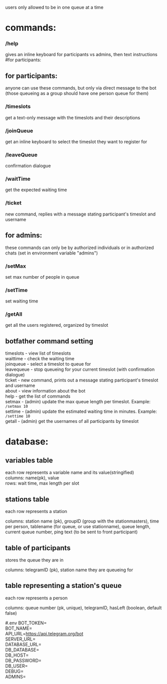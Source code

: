 users only allowed to be in one queue at a time
# commands:

### /help 
gives an inline keyboard for participants vs admins, then text instructions
#for participants:

## for participants:
anyone can use these commands, but only via direct message to the bot (those queueing as a group should have one person queue for them)

### /timeslots
get a text-only message with the timeslots and their descriptions

### /joinQueue
get an inline keyboard to select the timeslot they want to register for

### /leaveQueue
confirmation dialogue

### /waitTime
get the expected waiting time

### /ticket 
new command, replies with a message stating participant's timeslot and username

## for admins:
these commands can only be by authorized individuals or in authorized chats (set in environment variable "admins")

### /setMax
set max number of people in queue

### /setTime
set waiting time

### /getAll
get all the users registered, organized by timeslot

## botfather command setting
timeslots - view list of timeslots  
waittime - check the waiting time  
joinqueue - select a timeslot to queue for  
leavequeue - stop queueing for your current timeslot (with confirmation dialogue)  
ticket - new command, prints out a message stating participant's timeslot and username  
about - view information about the bot  
help - get the list of commands  
setmax - (admin) update the max queue length per timeslot. Example: `/setmax 10`  
settime - (admin) update the estimated waiting time in minutes. Example: `/settime 10`  
getall - (admin) get the usernames of all participants by timeslot 

# database:
## variables table
each row represents a variable name and its value(stringified)  
columns: name(pk), value  
rows: wait time, max length per slot

## stations table
each row represents a station

columns: station name (pk), groupID (group with the stationmasters), time per person, tablename (for queue, or use stationname), queue length, current queue number, ping text (to be sent to front participant)

## table of participants
stores the queue they are in

columns: telegramID (pk), station name they are queueing for

## table representing a station's queue
each row represents a person

columns: queue number (pk, unique), telegramID, hasLeft (boolean, default false)

#.env
BOT_TOKEN=  
BOT_NAME=  
API_URL=https://api.telegram.org/bot  
SERVER_URL=  
DATABASE_URL=  
DB_DATABASE=  
DB_HOST=  
DB_PASSWORD=  
DB_USER=  
DEBUG=  
ADMINS=